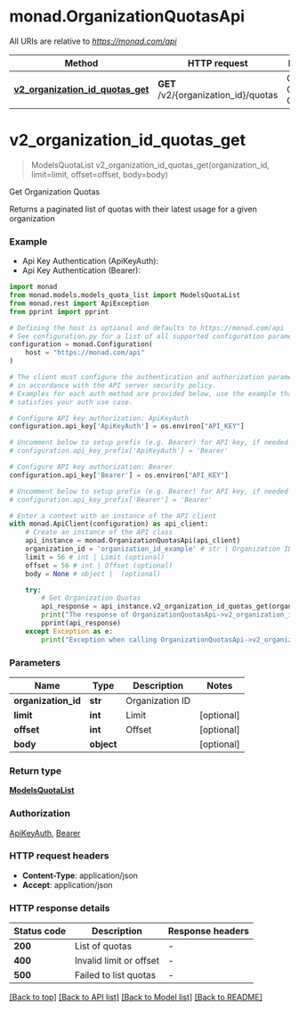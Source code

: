 # monad.OrganizationQuotasApi

All URIs are relative to *https://monad.com/api*

Method | HTTP request | Description
------------- | ------------- | -------------
[**v2_organization_id_quotas_get**](OrganizationQuotasApi.md#v2_organization_id_quotas_get) | **GET** /v2/{organization_id}/quotas | Get Organization Quotas


# **v2_organization_id_quotas_get**
> ModelsQuotaList v2_organization_id_quotas_get(organization_id, limit=limit, offset=offset, body=body)

Get Organization Quotas

Returns a paginated list of quotas with their latest usage for a given organization

### Example

* Api Key Authentication (ApiKeyAuth):
* Api Key Authentication (Bearer):

```python
import monad
from monad.models.models_quota_list import ModelsQuotaList
from monad.rest import ApiException
from pprint import pprint

# Defining the host is optional and defaults to https://monad.com/api
# See configuration.py for a list of all supported configuration parameters.
configuration = monad.Configuration(
    host = "https://monad.com/api"
)

# The client must configure the authentication and authorization parameters
# in accordance with the API server security policy.
# Examples for each auth method are provided below, use the example that
# satisfies your auth use case.

# Configure API key authorization: ApiKeyAuth
configuration.api_key['ApiKeyAuth'] = os.environ["API_KEY"]

# Uncomment below to setup prefix (e.g. Bearer) for API key, if needed
# configuration.api_key_prefix['ApiKeyAuth'] = 'Bearer'

# Configure API key authorization: Bearer
configuration.api_key['Bearer'] = os.environ["API_KEY"]

# Uncomment below to setup prefix (e.g. Bearer) for API key, if needed
# configuration.api_key_prefix['Bearer'] = 'Bearer'

# Enter a context with an instance of the API client
with monad.ApiClient(configuration) as api_client:
    # Create an instance of the API class
    api_instance = monad.OrganizationQuotasApi(api_client)
    organization_id = 'organization_id_example' # str | Organization ID
    limit = 56 # int | Limit (optional)
    offset = 56 # int | Offset (optional)
    body = None # object |  (optional)

    try:
        # Get Organization Quotas
        api_response = api_instance.v2_organization_id_quotas_get(organization_id, limit=limit, offset=offset, body=body)
        print("The response of OrganizationQuotasApi->v2_organization_id_quotas_get:\n")
        pprint(api_response)
    except Exception as e:
        print("Exception when calling OrganizationQuotasApi->v2_organization_id_quotas_get: %s\n" % e)
```



### Parameters


Name | Type | Description  | Notes
------------- | ------------- | ------------- | -------------
 **organization_id** | **str**| Organization ID | 
 **limit** | **int**| Limit | [optional] 
 **offset** | **int**| Offset | [optional] 
 **body** | **object**|  | [optional] 

### Return type

[**ModelsQuotaList**](ModelsQuotaList.md)

### Authorization

[ApiKeyAuth](../README.md#ApiKeyAuth), [Bearer](../README.md#Bearer)

### HTTP request headers

 - **Content-Type**: application/json
 - **Accept**: application/json

### HTTP response details

| Status code | Description | Response headers |
|-------------|-------------|------------------|
**200** | List of quotas |  -  |
**400** | Invalid limit or offset |  -  |
**500** | Failed to list quotas |  -  |

[[Back to top]](#) [[Back to API list]](../README.md#documentation-for-api-endpoints) [[Back to Model list]](../README.md#documentation-for-models) [[Back to README]](../README.md)

